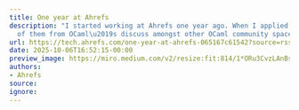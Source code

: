 ```yaml
---
title: One year at Ahrefs
description: "I started working at Ahrefs one year ago. When I applied I had heard
  of them from OCaml\u2019s discuss amongst other OCaml community spaces and\u2026"
url: https://tech.ahrefs.com/one-year-at-ahrefs-065167c61542?source=rss----303662d88bae--ocaml
date: 2025-10-06T16:52:15-00:00
preview_image: https://miro.medium.com/v2/resize:fit:814/1*ORu3CvzLAnBskXcFMxq8uw.png
authors:
- Ahrefs
source:
ignore:
---
```

